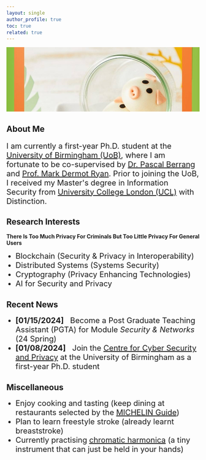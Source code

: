 ```yaml
---
layout: single
author_profile: true
toc: true
related: true
---
```


<img class="img-responsive" src="/assets/images/pig.jpg" alt=""><br>
    
## About Me

<p style="font-size:20px">
    I am currently a first-year Ph.D. student at the <a href="https://www.birmingham.ac.uk/">University of Birmingham (UoB)</a>, where I am fortunate to be co-supervised by <a href="https://pascal-berrang.de/">Dr. Pascal Berrang</a> and <a href="https://www.cs.bham.ac.uk/~mdr/">Prof. Mark Dermot Ryan</a>. Prior to joining the UoB, I received my Master's degree in Information Security from <a href="https://www.ucl.ac.uk/">University College London (UCL)</a> with Distinction.
</p>

## Research Interests

**There Is Too Much Privacy For Criminals But Too Little Privacy For General Users**

<ul>
    <li style="font-size:20px">Blockchain (Security & Privacy in Interoperability)</li>
    <li style="font-size:20px">Distributed Systems (Systems Security)</li>
    <li style="font-size:20px">Cryptography (Privacy Enhancing Technologies)</li>
    <li style="font-size:20px">AI for Security and Privacy</li>
</ul>

## Recent News

<ul>
    <li  style="font-size:20px"><b>[01/15/2024]</b> &nbsp; Become a Post Graduate Teaching Assistant (PGTA) for Module <em>Security & Networks</em> (24 Spring)</li>
    <li  style="font-size:20px"><b>[01/08/2024]</b> &nbsp; Join the <a href="https://www.birmingham.ac.uk/research/centre-for-cyber-security-and-privacy/index.aspx">Centre for Cyber Security and Privacy</a> at the University of Birmingham as a first-year Ph.D. student</li>
</ul>

## Miscellaneous

<ul>
    <li  style="font-size:20px">Enjoy cooking and tasting (keep dining at restaurants selected by the <a href="https://guide.michelin.com/gb/en">MICHELIN Guide</a>)</li>
    <li  style="font-size:20px">Plan to learn freestyle stroke (already learnt breaststroke)</li>
    <li  style="font-size:20px">Currently practising <a href="https://en.wikipedia.org/wiki/Chromatic_harmonica">chromatic harmonica</a> (a tiny instrument that can just be held in your hands)</li>
</ul>
